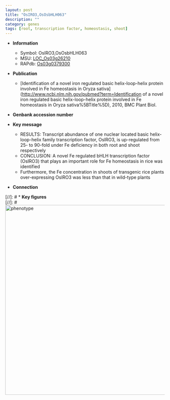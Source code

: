 ```yaml
---
layout: post
title: "OsIRO3,OsOsbHLH063"
description: ""
category: genes
tags: [root, transcription factor, homeostasis, shoot]
---
```


* **Information**  
    + Symbol: OsIRO3,OsOsbHLH063  
    + MSU: [LOC_Os03g26210](http://rice.plantbiology.msu.edu/cgi-bin/ORF_infopage.cgi?orf=LOC_Os03g26210)  
    + RAPdb: [Os03g0379300](http://rapdb.dna.affrc.go.jp/viewer/gbrowse_details/irgsp1?name=Os03g0379300)  

* **Publication**  
    + [Identification of a novel iron regulated basic helix-loop-helix protein involved in Fe homeostasis in Oryza sativa](http://www.ncbi.nlm.nih.gov/pubmed?term=Identification of a novel iron regulated basic helix-loop-helix protein involved in Fe homeostasis in Oryza sativa%5BTitle%5D), 2010, BMC Plant Biol.

* **Genbank accession number**  

* **Key message**  
    + RESULTS: Transcript abundance of one nuclear located basic helix-loop-helix family transcription factor, OsIRO3, is up-regulated from 25- to 90-fold under Fe deficiency in both root and shoot respectively
    + CONCLUSION: A novel Fe regulated bHLH transcription factor (OsIRO3) that plays an important role for Fe homeostasis in rice was identified
    + Furthermore, the Fe concentration in shoots of transgenic rice plants over-expressing OsIRO3 was less than that in wild-type plants

* **Connection**  

[//]: # * **Key figures**  
[//]: # <img src="http://funRiceGenes.github.io/images/OsIRO3.pheno.png" alt="phenotype"  style="width: 600px;"/>



